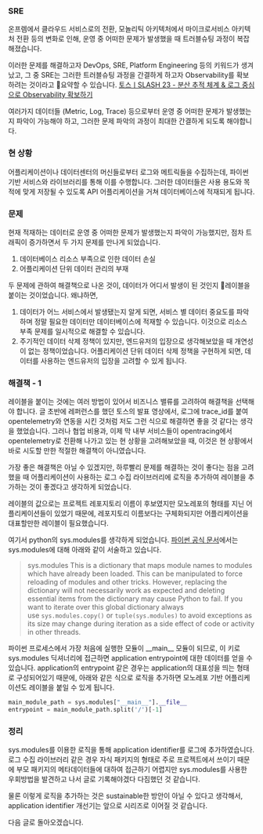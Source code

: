 ### SRE
온프렘에서 클라우드 서비스로의 전환, 모놀리틱 아키텍처에서 마이크로서비스 아키텍처 전환 등의 변화로 인해, 운영 중 어떠한 문제가 발생했을 때 트러블슈팅 과정이 복잡해졌습니다.

이러한 문제를 해결하고자 DevOps, SRE, Platform Engineering 등의 키워드가 생겨났고, 그 중 SRE는 그러한 트러블슈팅 과정을 간결하게 하고자 Observability를 확보하려는 것이라고 요약할 수 있습니다.
[토스ㅣSLASH 23 - 분산 추적 체계 & 로그 중심으로 Observability 확보하기](https://www.youtube.com/@toss_official)

여러가지 데이터들 (Metric, Log, Trace) 등으로부터 운영 중 어떠한 문제가 발생했는지 파악이 가능해야 하고, 그러한 문제 파악의 과정이 최대한 간결하게 되도록 해야합니다.

### 현 상황
어플리케이션이나 데이터센터의 머신들로부터 로그와 메트릭들을 수집하는데, 파이썬 기반 서비스와 라이브러리를 통해 이를 수행합니다. 그러한 데이터들은 사용 용도와 목적에 맞게 저장될 수 있도록 API 어플리케이션을 거쳐 데이터베이스에 적재되게 됩니다.

### 문제
현재 적재하는 데이터로 운영 중 어떠한 문제가 발생했는지 파악이 가능했지만, 점차 트래픽이 증가하면서 두 가지 문제를 만나게 되었습니다.

1. 데이터베이스 리소스 부족으로 인한 데이터 손실
2. 어플리케이션 단위 데이터 관리의 부재

두 문제에 관하여 해결책으로 나온 것이, 데이터가 어디서 발생이 된 것인지 레이블을 붙이는 것이었습니다. 왜냐하면,

1. 데이터가 어느 서비스에서 발생됐는지 알게 되면, 서비스 별 데이터 중요도를 파악하며 정말 필요한 데이터만 데이터베이스에 적재할 수 있습니다. 이것으로 리소스 부족 문제를 일시적으로 해결할 수 있습니다.
2. 주기적인 데이터 삭제 정책이 있지만, 엔드유저의 입장으로 생각해보았을 때 개연성이 없는 정책이었습니다. 어플리케이션 단위 데이터 삭제 정책을 구현하게 되면, 데이터를 사용하는 엔드유저의 입장을 고려할 수 있게 됩니다.

### 해결책 - 1
레이블을 붙이는 것에는 여러 방법이 있어서 비즈니스 밸류를 고려하여 해결책을 선택해야 합니다. 글 초반에 레퍼런스를 했던 토스의 발표 영상에서, 로그에 trace_id를 붙여 opentelemetry와 연동을 시킨 것처럼 저도 그런 식으로 해결하면 좋을 것 같다는 생각을 했었습니다. 그러나 협업 비용과, 이제 막 내부 서비스들이 opentracing에서 opentelemetry로 전환해 나가고 있는 현 상황을 고려해보았을 때, 이것은 현 상황에서 바로 시도할 만한 적절한 해결책이 아니였습니다.

가장 좋은 해결책은 아닐 수 있겠지만, 하루빨리 문제를 해결하는 것이 좋다는 점을 고려했을 때 어플리케이션이 사용하는 로그 수집 라이브러리에 로직을 추가하여 레이블을 추가하는 것이 좋겠다고 생각하게 되었습니다.

레이블의 값으로는 프로젝트 레포지토리 이름이 후보였지만 모노레포의 형태를 지닌 어플리케이션들이 있었기 때문에, 레포지토리 이름보다는 구체화되지만 어플리케이션을 대표할만한 레이블이 필요했습니다.

여기서 python의 sys.modules를 생각하게 되었습니다.
[파이썬 공식 문서](https://docs.python.org/3/library/sys.html#sys.modules "Permalink to this definition")에서는 sys.modules에 대해 아래와 같이 서술하고 있습니다.
>sys.modules
>This is a dictionary that maps module names to modules which have already been loaded. This can be manipulated to force reloading of modules and other tricks. However, replacing the dictionary will not necessarily work as expected and deleting essential items from the dictionary may cause Python to fail. If you want to iterate over this global dictionary always use `sys.modules.copy()` or `tuple(sys.modules)` to avoid exceptions as its size may change during iteration as a side effect of code or activity in other threads.

파이썬 프로세스에서 가장 처음에 실행한 모듈이 \_\_main\_\_ 모듈이 되므로, 이 키로 sys.modules 딕셔너리에 접근하면 application entrypoint에 대한 데이터를 얻을 수 있습니다. application의 entrypoint 같은 경우는 application의 대표성을 띄는 형태로 구성되어있기 때문에, 아래와 같은 식으로 로직을 추가하면 모노레포 기반 어플리케이션도 레이블을 붙일 수 있게 됩니다.

```python
main_module_path = sys.modules["__main__"].__file__
entrypoint = main_module_path.split('/')[-1]
```

### 정리
sys.modules를 이용한 로직을 통해 application identifier를 로그에 추가하였습니다. 로그 수집 라이브러리 같은 경우 자식 패키지의 형태로 주로 프로젝트에서 쓰이기 때문에 부모 패키지의 메타데이터들에 대하여 접근하기 어렵지만 sys.modules를 사용한 우회방법을 발견하고 나서 글로 기록해야겠다 다짐했던 것 같습니다.

물론 이렇게 로직을 추가하는 것은 sustainable한 방안이 아닐 수 있다고 생각해서, application identifier 개선기는 앞으로 시리즈로 이어질 것 같습니다.

다음 글로 돌아오겠습니다.